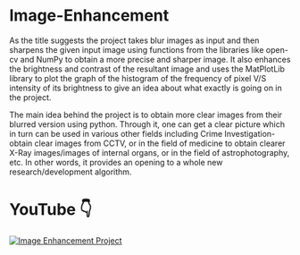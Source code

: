 # Image-Enhancement
As the title suggests the project takes blur images as input and then sharpens the given input image using functions from the libraries like open-cv and NumPy to obtain a more precise and sharper image. It also enhances the brightness and contrast of the resultant image and uses the MatPlotLib library to plot the graph of the histogram of the frequency of pixel V/S intensity of its brightness to give an idea about what exactly is going on in the project.

The main idea behind the project is to obtain more clear images from their blurred version using python. Through it, one can get a clear picture which in turn can be used in various other fields including Crime Investigation- obtain clear images from CCTV, or in the field of medicine to obtain clearer X-Ray images/images of internal organs, or in the field of astrophotography, etc. In other words, it provides an opening to a whole new research/development algorithm.

# YouTube 👇
[![Image Enhancement Project](https://img.youtube.com/vi/6f_7JRdFYdA/0.jpg)](https://www.youtube.com/watch?v=6f_7JRdFYdA)
